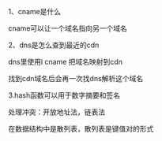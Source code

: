 1、cname是什么

cname可以让一个域名指向另一个域名

2、dns是怎么查到最近的cdn

dns里使用l cname 把域名映射到cdn

找到cdn域名后会再一次找dns解析这个域名

3.hash函数可以用于数字摘要和签名

处理冲突：开放地址法，链表法

在数据结构中是散列表，散列表是键值对的形式


